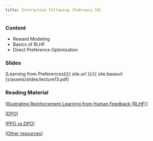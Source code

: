 ```yaml
---
title: Instruction Following (February 19)
---
```


### Content

* Reward Modeling
* Basics of RLHF
* Direct Preference Optimization

### Slides
[Learning from Preferences]({{ site.url }}/{{ site.baseurl }}/assets/slides/lecture13.pdf)

### Reading Material 

[[Illustrating Reinforcement Learning from Human Feedback (RLHF)](https://huggingface.co/blog/rlhf)]

[[DPO](https://arxiv.org/abs/2305.18290)]

[[PPO vs DPO](https://arxiv.org/abs/2406.09279)]

[[Other resources](https://github.com/opendilab/awesome-RLHF)]




